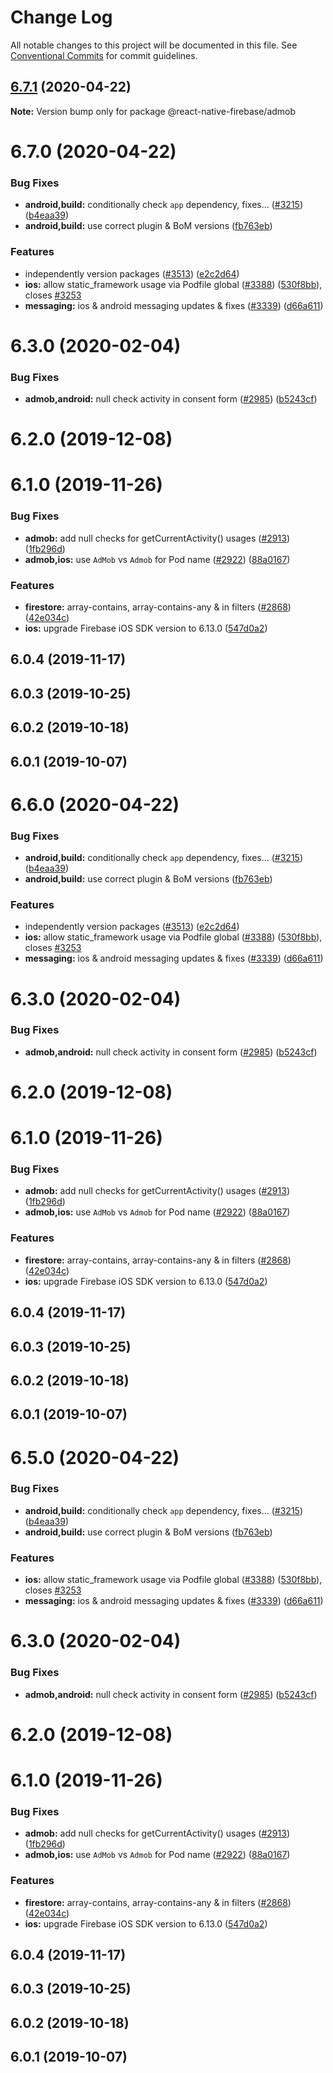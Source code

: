 # Change Log

All notable changes to this project will be documented in this file.
See [Conventional Commits](https://conventionalcommits.org) for commit guidelines.

## [6.7.1](https://github.com/invertase/react-native-firebase/tree/master/packages/admob/compare/@react-native-firebase/admob@6.7.0...@react-native-firebase/admob@6.7.1) (2020-04-22)

**Note:** Version bump only for package @react-native-firebase/admob





# 6.7.0 (2020-04-22)


### Bug Fixes

* **android,build:** conditionally check `app` dependency, fixes… ([#3215](https://github.com/invertase/react-native-firebase/tree/master/packages/admob/issues/3215)) ([b4eaa39](https://github.com/invertase/react-native-firebase/tree/master/packages/admob/commit/b4eaa39ea8022535696d28e6eacb5c3e3ce9578f))
* **android,build:** use correct plugin & BoM versions ([fb763eb](https://github.com/invertase/react-native-firebase/tree/master/packages/admob/commit/fb763ebde216d8c789b08bd0d77c078089776627))


### Features

* independently version packages ([#3513](https://github.com/invertase/react-native-firebase/tree/master/packages/admob/issues/3513)) ([e2c2d64](https://github.com/invertase/react-native-firebase/tree/master/packages/admob/commit/e2c2d64d2266cbdd14d4dcfefa64a08263f0af85))
* **ios:** allow static_framework usage via Podfile global ([#3388](https://github.com/invertase/react-native-firebase/tree/master/packages/admob/issues/3388)) ([530f8bb](https://github.com/invertase/react-native-firebase/tree/master/packages/admob/commit/530f8bbb51f89f106854dbf1df5ec80211e2cf8b)), closes [#3253](https://github.com/invertase/react-native-firebase/tree/master/packages/admob/issues/3253)
* **messaging:** ios & android messaging updates & fixes ([#3339](https://github.com/invertase/react-native-firebase/tree/master/packages/admob/issues/3339)) ([d66a611](https://github.com/invertase/react-native-firebase/tree/master/packages/admob/commit/d66a6118f82005087f53b86571990fc071402153))



# 6.3.0 (2020-02-04)


### Bug Fixes

* **admob,android:** null check activity in consent form ([#2985](https://github.com/invertase/react-native-firebase/tree/master/packages/admob/issues/2985)) ([b5243cf](https://github.com/invertase/react-native-firebase/tree/master/packages/admob/commit/b5243cf25a130d10160635c23846a20435995cad))



# 6.2.0 (2019-12-08)



# 6.1.0 (2019-11-26)


### Bug Fixes

* **admob:** add null checks for getCurrentActivity() usages ([#2913](https://github.com/invertase/react-native-firebase/tree/master/packages/admob/issues/2913)) ([1fb296d](https://github.com/invertase/react-native-firebase/tree/master/packages/admob/commit/1fb296dc3bc2ffcf2db1d09f5f17b0209ff8276a))
* **admob,ios:** use `AdMob` vs `Admob` for Pod name ([#2922](https://github.com/invertase/react-native-firebase/tree/master/packages/admob/issues/2922)) ([88a0167](https://github.com/invertase/react-native-firebase/tree/master/packages/admob/commit/88a01672a8e443e87c7e1513cdb0d0594dd47ed9))


### Features

* **firestore:** array-contains, array-contains-any & in filters ([#2868](https://github.com/invertase/react-native-firebase/tree/master/packages/admob/issues/2868)) ([42e034c](https://github.com/invertase/react-native-firebase/tree/master/packages/admob/commit/42e034c4807da54441d2baeab9f57bbf1a137a4a))
* **ios:** upgrade Firebase iOS SDK version to 6.13.0 ([547d0a2](https://github.com/invertase/react-native-firebase/tree/master/packages/admob/commit/547d0a2d74a68808b29063f9b3aa3e1ac38551fc))



## 6.0.4 (2019-11-17)



## 6.0.3 (2019-10-25)



## 6.0.2 (2019-10-18)



## 6.0.1 (2019-10-07)





# 6.6.0 (2020-04-22)


### Bug Fixes

* **android,build:** conditionally check `app` dependency, fixes… ([#3215](https://github.com/invertase/react-native-firebase/tree/master/packages/admob/issues/3215)) ([b4eaa39](https://github.com/invertase/react-native-firebase/tree/master/packages/admob/commit/b4eaa39ea8022535696d28e6eacb5c3e3ce9578f))
* **android,build:** use correct plugin & BoM versions ([fb763eb](https://github.com/invertase/react-native-firebase/tree/master/packages/admob/commit/fb763ebde216d8c789b08bd0d77c078089776627))


### Features

* independently version packages ([#3513](https://github.com/invertase/react-native-firebase/tree/master/packages/admob/issues/3513)) ([e2c2d64](https://github.com/invertase/react-native-firebase/tree/master/packages/admob/commit/e2c2d64d2266cbdd14d4dcfefa64a08263f0af85))
* **ios:** allow static_framework usage via Podfile global ([#3388](https://github.com/invertase/react-native-firebase/tree/master/packages/admob/issues/3388)) ([530f8bb](https://github.com/invertase/react-native-firebase/tree/master/packages/admob/commit/530f8bbb51f89f106854dbf1df5ec80211e2cf8b)), closes [#3253](https://github.com/invertase/react-native-firebase/tree/master/packages/admob/issues/3253)
* **messaging:** ios & android messaging updates & fixes ([#3339](https://github.com/invertase/react-native-firebase/tree/master/packages/admob/issues/3339)) ([d66a611](https://github.com/invertase/react-native-firebase/tree/master/packages/admob/commit/d66a6118f82005087f53b86571990fc071402153))



# 6.3.0 (2020-02-04)


### Bug Fixes

* **admob,android:** null check activity in consent form ([#2985](https://github.com/invertase/react-native-firebase/tree/master/packages/admob/issues/2985)) ([b5243cf](https://github.com/invertase/react-native-firebase/tree/master/packages/admob/commit/b5243cf25a130d10160635c23846a20435995cad))



# 6.2.0 (2019-12-08)



# 6.1.0 (2019-11-26)


### Bug Fixes

* **admob:** add null checks for getCurrentActivity() usages ([#2913](https://github.com/invertase/react-native-firebase/tree/master/packages/admob/issues/2913)) ([1fb296d](https://github.com/invertase/react-native-firebase/tree/master/packages/admob/commit/1fb296dc3bc2ffcf2db1d09f5f17b0209ff8276a))
* **admob,ios:** use `AdMob` vs `Admob` for Pod name ([#2922](https://github.com/invertase/react-native-firebase/tree/master/packages/admob/issues/2922)) ([88a0167](https://github.com/invertase/react-native-firebase/tree/master/packages/admob/commit/88a01672a8e443e87c7e1513cdb0d0594dd47ed9))


### Features

* **firestore:** array-contains, array-contains-any & in filters ([#2868](https://github.com/invertase/react-native-firebase/tree/master/packages/admob/issues/2868)) ([42e034c](https://github.com/invertase/react-native-firebase/tree/master/packages/admob/commit/42e034c4807da54441d2baeab9f57bbf1a137a4a))
* **ios:** upgrade Firebase iOS SDK version to 6.13.0 ([547d0a2](https://github.com/invertase/react-native-firebase/tree/master/packages/admob/commit/547d0a2d74a68808b29063f9b3aa3e1ac38551fc))



## 6.0.4 (2019-11-17)



## 6.0.3 (2019-10-25)



## 6.0.2 (2019-10-18)



## 6.0.1 (2019-10-07)





# 6.5.0 (2020-04-22)


### Bug Fixes

* **android,build:** conditionally check `app` dependency, fixes… ([#3215](https://github.com/invertase/react-native-firebase/tree/master/packages/admob/issues/3215)) ([b4eaa39](https://github.com/invertase/react-native-firebase/tree/master/packages/admob/commit/b4eaa39ea8022535696d28e6eacb5c3e3ce9578f))
* **android,build:** use correct plugin & BoM versions ([fb763eb](https://github.com/invertase/react-native-firebase/tree/master/packages/admob/commit/fb763ebde216d8c789b08bd0d77c078089776627))


### Features

* **ios:** allow static_framework usage via Podfile global ([#3388](https://github.com/invertase/react-native-firebase/tree/master/packages/admob/issues/3388)) ([530f8bb](https://github.com/invertase/react-native-firebase/tree/master/packages/admob/commit/530f8bbb51f89f106854dbf1df5ec80211e2cf8b)), closes [#3253](https://github.com/invertase/react-native-firebase/tree/master/packages/admob/issues/3253)
* **messaging:** ios & android messaging updates & fixes ([#3339](https://github.com/invertase/react-native-firebase/tree/master/packages/admob/issues/3339)) ([d66a611](https://github.com/invertase/react-native-firebase/tree/master/packages/admob/commit/d66a6118f82005087f53b86571990fc071402153))



# 6.3.0 (2020-02-04)


### Bug Fixes

* **admob,android:** null check activity in consent form ([#2985](https://github.com/invertase/react-native-firebase/tree/master/packages/admob/issues/2985)) ([b5243cf](https://github.com/invertase/react-native-firebase/tree/master/packages/admob/commit/b5243cf25a130d10160635c23846a20435995cad))



# 6.2.0 (2019-12-08)



# 6.1.0 (2019-11-26)


### Bug Fixes

* **admob:** add null checks for getCurrentActivity() usages ([#2913](https://github.com/invertase/react-native-firebase/tree/master/packages/admob/issues/2913)) ([1fb296d](https://github.com/invertase/react-native-firebase/tree/master/packages/admob/commit/1fb296dc3bc2ffcf2db1d09f5f17b0209ff8276a))
* **admob,ios:** use `AdMob` vs `Admob` for Pod name ([#2922](https://github.com/invertase/react-native-firebase/tree/master/packages/admob/issues/2922)) ([88a0167](https://github.com/invertase/react-native-firebase/tree/master/packages/admob/commit/88a01672a8e443e87c7e1513cdb0d0594dd47ed9))


### Features

* **firestore:** array-contains, array-contains-any & in filters ([#2868](https://github.com/invertase/react-native-firebase/tree/master/packages/admob/issues/2868)) ([42e034c](https://github.com/invertase/react-native-firebase/tree/master/packages/admob/commit/42e034c4807da54441d2baeab9f57bbf1a137a4a))
* **ios:** upgrade Firebase iOS SDK version to 6.13.0 ([547d0a2](https://github.com/invertase/react-native-firebase/tree/master/packages/admob/commit/547d0a2d74a68808b29063f9b3aa3e1ac38551fc))



## 6.0.4 (2019-11-17)



## 6.0.3 (2019-10-25)



## 6.0.2 (2019-10-18)



## 6.0.1 (2019-10-07)
